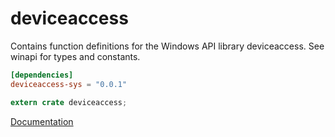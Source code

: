 # deviceaccess #
Contains function definitions for the Windows API library deviceaccess. See winapi for types and constants.

```toml
[dependencies]
deviceaccess-sys = "0.0.1"
```

```rust
extern crate deviceaccess;
```

[Documentation](https://retep998.github.io/doc/winapi/deviceaccess/)
